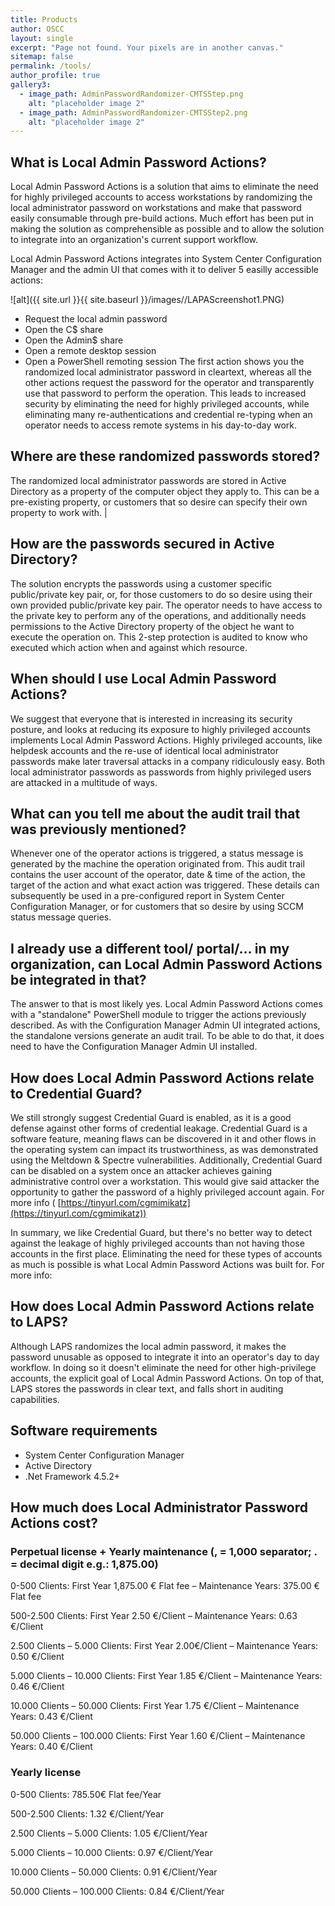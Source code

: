 ```yaml
---
title: Products
author: OSCC
layout: single
excerpt: "Page not found. Your pixels are in another canvas."
sitemap: false
permalink: /tools/
author_profile: true
gallery3:
  - image_path: AdminPasswordRandomizer-CMTSStep.png
    alt: "placeholder image 2"
  - image_path: AdminPasswordRandomizer-CMTSStep2.png
    alt: "placeholder image 2"
---
```



## What is Local Admin Password Actions?

Local Admin Password Actions is a solution that aims to eliminate the need for highly privileged accounts to access workstations by randomizing the local administrator password on workstations and make that password easily consumable through pre-build actions. Much effort has been put in making the solution as comprehensible as possible and to allow the solution to integrate into an organization&#39;s current support workflow.

Local Admin Password Actions integrates into System Center Configuration Manager and the admin UI that comes with it to deliver 5 easilly accessible actions:

![alt]({{ site.url }}{{ site.baseurl }}/images//LAPAScreenshot1.PNG)

- Request the local admin password
- Open the C$ share
- Open the Admin$ share
- Open a remote desktop session
- Open a PowerShell remoting session
 The first action shows you the randomized local administrator password in cleartext, whereas all the other actions request the password for the operator and transparently use that password to perform the operation. This leads to increased security by eliminating the need for highly privileged accounts, while eliminating many re-authentications and credential re-typing when an operator needs to access remote systems in his day-to-day work.
## Where are these randomized passwords stored?
The randomized local administrator passwords are stored in Active Directory as a property of the computer object they apply to. This can be a pre-existing property, or customers that so desire can specify their own property to work with. |

 


## How are the passwords secured in Active Directory?

The solution encrypts the passwords using a customer specific public/private key pair, or, for those customers to do so desire using their own provided public/private key pair. The operator needs to have access to the private key to perform any of the operations, and additionally needs permissions to the Active Directory property of the object he want to execute the operation on. This 2-step protection is audited to know who executed which action when and against which resource.

## When should I use Local Admin Password Actions?

We suggest that everyone that is interested in increasing its security posture, and looks at reducing its exposure to highly privileged accounts implements Local Admin Password Actions. Highly privileged accounts, like helpdesk accounts and the re-use of identical local administrator passwords make later traversal attacks in a company ridiculously easy. Both local administrator passwords as passwords from highly privileged users are attacked in a multitude of ways.

## What can you tell me about the audit trail that was previously mentioned?

Whenever one of the operator actions is triggered, a status message is generated by the machine the operation originated from. This audit trail contains the user account of the operator, date &amp; time of the action, the target of the action and what exact action was triggered. These details can subsequently be used in a pre-configured report in System Center Configuration Manager, or for customers that so desire by using SCCM status message queries.

## I already use a different tool/ portal/… in my organization, can Local Admin Password Actions be integrated in that?

The answer to that is most likely yes. Local Admin Password Actions comes with a &quot;standalone&quot; PowerShell module to trigger the actions previously described. As with the Configuration Manager Admin UI integrated actions, the standalone versions generate an audit trail. To be able to do that, it does need to have the Configuration Manager Admin UI installed.

## How does Local Admin Password Actions relate to Credential Guard?

We still strongly suggest Credential Guard is enabled, as it is a good defense against other forms of credential leakage. Credential Guard is a software feature, meaning flaws can be discovered in it and other flows in the operating system can impact its trustworthiness, as was demonstrated using the Meltdown &amp; Spectre vulnerabilities. Additionally, Credential Guard can be disabled on a system once an attacker achieves gaining administrative control over a workstation. This would give said attacker the opportunity to gather the password of a highly privileged account again. For more info ( [https://tinyurl.com/cgmimikatz](https://tinyurl.com/cgmimikatz))

In summary, we like Credential Guard, but there&#39;s no better way to detect against the leakage of highly privileged accounts than not having those accounts in the first place. Eliminating the need for these types of accounts as much is possible is what Local Admin Password Actions was built for. For more info:

## How does Local Admin Password Actions relate to LAPS?

Although LAPS randomizes the local admin password, it makes the password unusable as opposed to integrate it into an operator&#39;s day to day workflow. In doing so it doesn&#39;t eliminate the need for other high-privilege accounts, the explicit goal of Local Admin Password Actions. On top of that, LAPS stores the passwords in clear text, and falls short in auditing capabilities.

## Software requirements

- System Center Configuration Manager
- Active Directory
- .Net Framework 4.5.2+

## How much does Local Administrator Password Actions cost?

### Perpetual license + Yearly maintenance (, = 1,000 separator; . = decimal digit e.g.: 1,875.00)

0-500 Clients: First Year 1,875.00 € Flat fee – Maintenance Years: 375.00 € Flat fee

500-2.500 Clients: First Year 2.50 €/Client – Maintenance Years: 0.63 €/Client

2.500 Clients – 5.000 Clients: First Year 2.00€/Client – Maintenance Years: 0.50 €/Client

5.000 Clients – 10.000 Clients: First Year 1.85 €/Client – Maintenance Years: 0.46 €/Client

10.000 Clients – 50.000 Clients: First Year 1.75 €/Client – Maintenance Years: 0.43 €/Client

50.000 Clients – 100.000 Clients: First Year 1.60 €/Client – Maintenance Years: 0.40 €/Client

### Yearly license

0-500 Clients: 785.50€ Flat fee/Year

500-2.500 Clients: 1.32 €/Client/Year

2.500 Clients – 5.000 Clients: 1.05 €/Client/Year

5.000 Clients – 10.000 Clients: 0.97 €/Client/Year

10.000 Clients – 50.000 Clients: 0.91 €/Client/Year

50.000 Clients – 100.000 Clients: 0.84 €/Client/Year